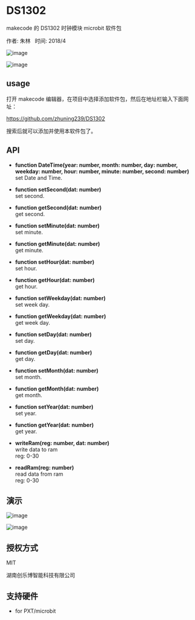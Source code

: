 # DS1302

makecode 的 DS1302 时钟模块 microbit 软件包

作者: 朱林  
时间: 2018/4  

![image](https://github.com/zhuning239/DS1302/blob/master/icon.png)  
  
![image](https://github.com/zhuning239/DS1302/blob/master/ds1302.jpg)

## usage

打开 makecode 编辑器，在项目中选择添加软件包，然后在地址栏输入下面网址：

https://github.com/zhuning239/DS1302 

搜索后就可以添加并使用本软件包了。


## API

- **function DateTime(year: number, month: number, day: number, weekday: number, hour: number, minute: number, second: number)**  
set Date and Time.  

- **function setSecond(dat: number)**  
set second.

- **function getSecond(dat: number)**  
get second.

- **function setMinute(dat: number)**  
set minute.

- **function getMinute(dat: number)**  
get minute.

- **function setHour(dat: number)**  
set hour.

- **function getHour(dat: number)**  
get hour.

- **function setWeekday(dat: number)**  
set week day.

- **function getWeekday(dat: number)**  
get week day.

- **function setDay(dat: number)**  
set day.

- **function getDay(dat: number)**  
get day.

- **function setMonth(dat: number)**  
set month.

- **function getMonth(dat: number)**  
get month.

- **function setYear(dat: number)**  
set year.

- **function getYear(dat: number)**  
get year.

- **writeRam(reg: number, dat: number)**  
write data to ram  
reg: 0-30

- **readRam(reg: number)**  
read data from ram  
reg: 0-30

## 演示

![image](https://github.com/zhuning239/DS1302/blob/master/demo.jpg)  

![image](https://github.com/zhuning239/DS1302/blob/master/demo.gif)  

## 授权方式

MIT

湖南创乐博智能科技有限公司

## 支持硬件

* for PXT/microbit

